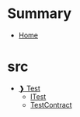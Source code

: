 # Summary
- [Home](README.md)
# src
  - [❱ Test](src/Test/README.md)
    - [ITest](src/Test/ITest.sol/interface.ITest.md)
    - [TestContract](src/Test/Test.sol/contract.TestContract.md)
